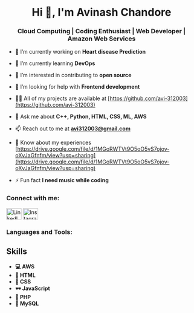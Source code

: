 <h1 align="center">Hi 👋, I'm Avinash Chandore</h1>
<h3 align="center">Cloud Computing | Coding Enthusiast | Web Developer | Amazon Web Services</h3>


- 🔭 I’m currently working on **Heart disease Prediction**

- 🌱 I’m currently learning **DevOps**

- 👯 I’m interested in contributing to **open source**

- 🤝 I’m looking for help with **Frontend development**

- 👨‍💻 All of my projects are available at [https://github.com/avi-312003](https://github.com/avi-312003)

- 💬 Ask me about **C++, Python, HTML, CSS, ML, AWS**

- 📫 Reach out to me at **avi312003@gmail.com**

- 📄 Know about my experiences [https://drive.google.com/file/d/1MGoRWTVt9O5oO5vS7ojov-oXvJaGfnfm/view?usp=sharing](https://drive.google.com/file/d/1MGoRWTVt9O5oO5vS7ojov-oXvJaGfnfm/view?usp=sharing)

- ⚡ Fun fact **I need music while coding**

<h3 align="left">Connect with me:</h3>
<p align="left">
<a href="https://www.linkedin.com/in/avinash-chandore-aa5961252" target="blank"><img align="center" src="https://raw.githubusercontent.com/rahuldkjain/github-profile-readme-generator/master/src/images/icons/Social/linkedin.svg" alt="LinkedIn" height="30" width="40" /></a>
<a href="https://instagram.com/avinash_312003?igshid=MzRlODBiNWFlZA==" target="blank"><img align="center" src="https://raw.githubusercontent.com/rahuldkjain/github-profile-readme-generator/master/src/images/icons/Social/instagram.svg" alt="Instagram" height="30" width="40" /></a>
</p>


<h3 align="left">Languages and Tools:</h3>

## Skills

- **💻 AWS**
- **🔗 HTML**
- **🎨 CSS**
- **🕶️ JavaScript**
- **🔌 PHP**
- **🧮 MySQL**

